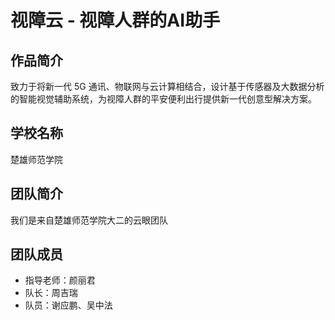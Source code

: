 # 视障云 - 视障人群的AI助手

## 作品简介

致力于将新一代 5G 通讯、物联网与云计算相结合，设计基于传感器及大数据分析的智能视觉辅助系统，为视障人群的平安便利出行提供新一代创意型解决方案。

## 学校名称

楚雄师范学院

## 团队简介

我们是来自楚雄师范学院大二的云眼团队

## 团队成员

- 指导老师：颜丽君
- 队长：周吉瑞
- 队员：谢应鹏、吴中法
